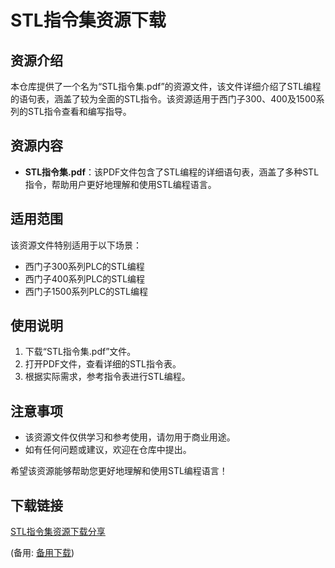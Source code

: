# STL指令集资源下载

## 资源介绍

本仓库提供了一个名为“STL指令集.pdf”的资源文件，该文件详细介绍了STL编程的语句表，涵盖了较为全面的STL指令。该资源适用于西门子300、400及1500系列的STL指令查看和编写指导。

## 资源内容

- **STL指令集.pdf**：该PDF文件包含了STL编程的详细语句表，涵盖了多种STL指令，帮助用户更好地理解和使用STL编程语言。

## 适用范围

该资源文件特别适用于以下场景：

- 西门子300系列PLC的STL编程
- 西门子400系列PLC的STL编程
- 西门子1500系列PLC的STL编程

## 使用说明

1. 下载“STL指令集.pdf”文件。
2. 打开PDF文件，查看详细的STL指令表。
3. 根据实际需求，参考指令表进行STL编程。

## 注意事项

- 该资源文件仅供学习和参考使用，请勿用于商业用途。
- 如有任何问题或建议，欢迎在仓库中提出。

希望该资源能够帮助您更好地理解和使用STL编程语言！

## 下载链接
[STL指令集资源下载分享](https://pan.quark.cn/s/a6143285e7b3) 

(备用: [备用下载](https://pan.baidu.com/s/1kjG0kSUGN2owisUp4YnaTg?pwd=1234))
